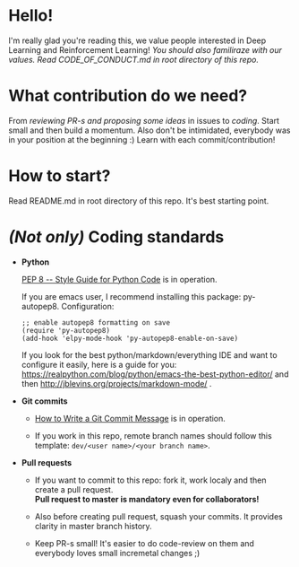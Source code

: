 # Hello!

I'm really glad you're reading this, we value people interested in Deep Learning and Reinforcement Learning!
*You should also familiraze with our values. Read CODE_OF_CONDUCT.md in root directory of this repo.*

# What contribution do we need?

From *reviewing PR-s and proposing some ideas* in issues to *coding*. Start small and then build a momentum. Also don't be intimidated, everybody was in your position at the beginning :) Learn with each commit/contribution!

# How to start?

Read README.md in root directory of this repo. It's best starting point.

# _(Not only)_ Coding standards

* **Python**

    [PEP 8 -- Style Guide for Python Code](https://www.python.org/dev/peps/pep-0008/) is in operation.
    
    If you are emacs user, I recommend installing this package: py-autopep8. Configuration:  
    ```elisp
    ;; enable autopep8 formatting on save
    (require 'py-autopep8)
    (add-hook 'elpy-mode-hook 'py-autopep8-enable-on-save)
    ```  
    If you look for the best python/markdown/everything IDE and want to configure it easily, here is a guide for you: https://realpython.com/blog/python/emacs-the-best-python-editor/ and then http://jblevins.org/projects/markdown-mode/ .

* **Git commits**

    * [How to Write a Git Commit Message](https://chris.beams.io/posts/git-commit/) is in operation.

    * If you work in this repo, remote branch names should follow this template: `dev/<user name>/<your branch name>`.
                
* **Pull requests**

    * If you want to commit to this repo: fork it, work localy and then create a pull request.  
    **Pull request to master is mandatory even for collaborators!**
    
    * Also before creating pull request, squash your commits. It provides clarity in master branch history.
    
    * Keep PR-s small! It's easier to do code-review on them and everybody loves small incremetal changes ;)
